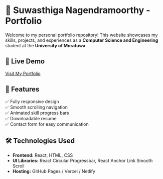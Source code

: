 # 🚀 Suwasthiga Nagendramoorthy - Portfolio

Welcome to my personal portfolio repository! This website showcases my skills, projects, and experiences as a **Computer Science and Engineering** student at the **University of Moratuwa**.  

## 🔗 Live Demo  
[Visit My Portfolio](your-live-link-here)  

## 📌 Features  
✅ Fully responsive design  
✅ Smooth scrolling navigation  
✅ Animated skill progress bars  
✅ Downloadable resume  
✅ Contact form for easy communication  

## 🛠️ Technologies Used  
- **Frontend:** React, HTML, CSS  
- **UI Libraries:** React Circular Progressbar, React Anchor Link Smooth Scroll  
- **Hosting:** GitHub Pages / Vercel / Netlify 
